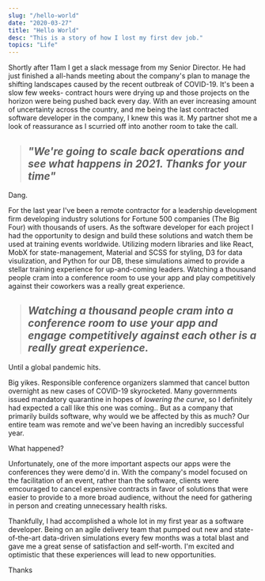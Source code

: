 ```yaml
---
slug: "/hello-world"
date: "2020-03-27"
title: "Hello World"
desc: "This is a story of how I lost my first dev job."
topics: "Life"
---
```


Shortly after 11am I get a slack message from my Senior Director. He had just finished a all-hands meeting about the company's plan to manage the shifting landscapes caused by the recent outbreak of COVID-19. It's been a slow few weeks- contract hours were drying up and those projects on the horizon were being pushed back every day. With an ever increasing amount of uncertainty across the country, and me being the last contracted software developer in the company, I knew this was it. My partner shot me a look of reassurance as I scurried off into another room to take the call.

> ## _"We're going to scale back operations and see what happens in 2021. Thanks for your time"_

Dang.

For the last year I've been a remote contractor for a leadership development firm developing industry solutions for Fortune 500 companies (The Big Four) with thousands of users. As the software developer for each project I had the opportunity to design and build these solutions and watch them be used at training events worldwide. Utilizing modern libraries and like React, MobX for state-management, Material and SCSS for styling, D3 for data visulization, and Python for our DB, these simulations aimed to provide a stellar training experience for up-and-coming leaders. Watching a thousand people cram into a conference room to use your app and play competitively against their coworkers was a really great experience.

> ## _Watching a thousand people cram into a conference room to use your app and engage competitively against each other is a really great experience._

Until a global pandemic hits.

Big yikes. Responsible conference organizers slammed that cancel button overnight as new cases of COVID-19 skyrocketed. Many governments issued mandatory quarantine in hopes of _lowering the curve_, so I definitely had expected a call like this one was coming.. But as a company that primarily builds software, why would we be affected by this as much? Our entire team was remote and we've been having an incredibly successful year.

What happened?

Unfortunately, one of the more important aspects our apps were the conferences they were demo'd in. With the company's model focused on the facilitation of an event, rather than the software, clients were emcouraged to cancel expensive contracts in favor of solutions that were easier to provide to a more broad audience, without the need for gathering in person and creating unnecessary health risks.

Thankfully, I had accomplished a whole lot in my first year as a software developer. Being on an agile delivery team that pumped out new and state-of-the-art data-driven simulations every few months was a total blast and gave me a great sense of satisfaction and self-worth. I'm excited and optimistic that these experiences will lead to new opportunities.

Thanks
